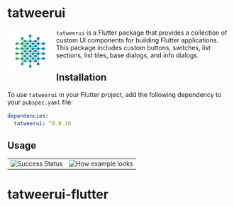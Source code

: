 # tatweerui

<img src="https://raw.githubusercontent.com/adelbograyn/tatweerui-vue/main/public/tatweer.png"
     alt="Markdown Monster icon"
     style="float: left; margin-right: 10px; width: 100px; height: auto;" />



`tatweerui` is a Flutter package that provides a collection of custom UI components for building Flutter applications. This package includes custom buttons, switches, list sections, list tiles, base dialogs, and info dialogs.

## Installation

To use `tatweerui` in your Flutter project, add the following dependency to your `pubspec.yaml` file:

```yaml
dependencies:
  tatweerui: ^0.0.10

 ```

 ## Usage 

<table>
  <tr>
    <td><img src="https://picsum.photos/seed/picsum/200/300" alt="Success Status" width="200"></td>
    <td><img src="https://picsum.photos/seed/picsum/200/300" alt="How example looks" width="200"></td>
  </tr>
</table> 




  
# tatweerui-flutter
